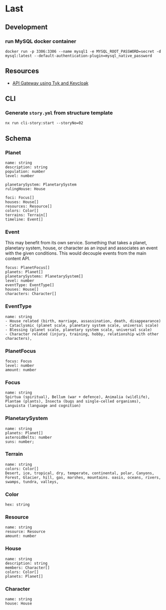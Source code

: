# Last
## Development
### run MySQL docker container
```
docker run -p 3306:3306 --name mysql1 -e MYSQL_ROOT_PASSWORD=secret -d mysql:latest --default-authentication-plugin=mysql_native_password
```
## Resources
- [API Gateway using Tyk and Keycloak](https://tyk.io/docs/tyk-developer-portal/keycloak-dcr/)

## CLI

### Generate `story.yml` from structure template
```
nx run cli-story:start --storyNo=02
```

## Schema
### Planet
```
name: string
description: string
population: number
level: number

planetarySystem: PlanetarySystem
rulingHouse: House

foci: Focus[]
houses: House[]
resources: Resource[]
colors: Color[]
terrains: Terrain[]
timeline: Event[]
```

### Event
This may benefit from its own service. Something that takes a planet, planetary system, house, or character as an input and associates an event  with the given conditions. This would decouple events from the main content API.
```
focus: PlanetFocus[]
planets: Planet[]
planetarySystems: PlanetarySystem[]
level: number
eventType: EventType[]
houses: House[]
characters: Character[]
```

### EventType
```
name: string
- House related (birth, marriage, assassination, death, disappearance)
- Cataclysmic (planet scale, planetary system scale, universal scale)
- Blessing (planet scale, planetary system scale, universal scale)
- Character related (injury, training, hobby, relationship with other characters),
```

### PlanetFocus
```
focus: Focus
level: number
amount: number
```

### Focus
```
name: string
Spirtua (spiritual), Bellum (war + defence), Animalia (wildlife), Plantae (plants), Insecta (bugs and single-celled organisms), Languista (language and cognition)
```

### PlanetarySystem
```
name: string
planets: Planet[]
asteroidBelts: number
suns: number;
```

### Terrain
```
name: string
colors: Color[]
Desert, ice, tropical, dry, temperate, continental, polar, Canyons, Forest, Glacier, hill, gas, marshes, mountains. oasis, oceans, rivers, swamps, tundra, valleys,
```

### Color
```
hex: string
```

### Resource
```
name: string
resource: Resource
amount: number
```

### House
```
name: string
description: string
members: Character[]
colors: Color[]
planets: Planet[]
```

### Character
```
name: string
house: House
```


